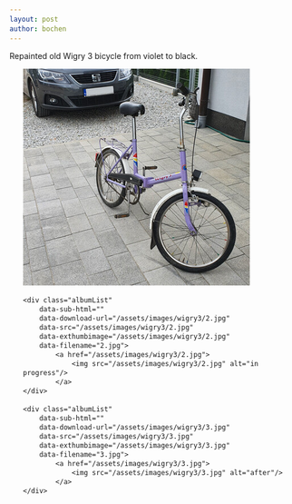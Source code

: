 ```yaml
---
layout: post
author: bochen
---
```

Repainted old Wigry 3 bicycle from violet to black.


<ul id="media" class="clearfix justified-gallery">
    <div class="albumList"
        data-sub-html=""
        data-download-url="/assets/images/wigry3/1.jpg"
        data-src="/assets/images/wigry3/1.jpg"
        data-exthumbimage="/assets/images/wigry3/1.jpg"
        data-filename="1.jpg">
            <a href="/assets/images/wigry3/1.jpg">
                <img src="/assets/images/wigry3/1.jpg" alt="before"/>
            </a>
    </div> 

    <div class="albumList"
        data-sub-html=""
        data-download-url="/assets/images/wigry3/2.jpg"
        data-src="/assets/images/wigry3/2.jpg"
        data-exthumbimage="/assets/images/wigry3/2.jpg"
        data-filename="2.jpg">
            <a href="/assets/images/wigry3/2.jpg">
                <img src="/assets/images/wigry3/2.jpg" alt="in progress"/>
            </a>
    </div> 

    <div class="albumList"
        data-sub-html=""
        data-download-url="/assets/images/wigry3/3.jpg"
        data-src="/assets/images/wigry3/3.jpg"
        data-exthumbimage="/assets/images/wigry3/3.jpg"
        data-filename="3.jpg">
            <a href="/assets/images/wigry3/3.jpg">
                <img src="/assets/images/wigry3/3.jpg" alt="after"/>
            </a>
    </div> 
</ul> 
